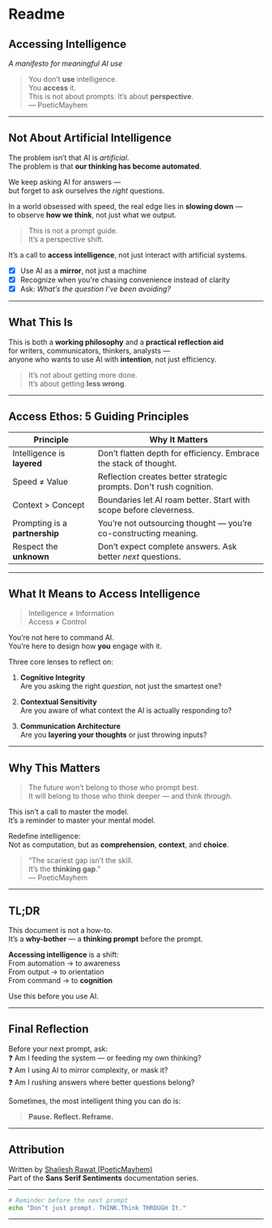 # Readme
## Accessing Intelligence  
*A manifesto for meaningful AI use*

> You don’t **use** intelligence.  
> You **access** it.  
> This is not about prompts. It’s about **perspective**.  
> — PoeticMayhem

---

## Not About Artificial Intelligence  
The problem isn’t that AI is *artificial*.  
The problem is that **our thinking has become automated**.

We keep asking AI for answers —  
but forget to ask ourselves the *right* questions.

In a world obsessed with speed, the real edge lies in **slowing down** —  
to observe **how we think**, not just what we output.

> This is not a prompt guide.  
> It’s a perspective shift.

It’s a call to **access intelligence**, not just interact with artificial systems.

- [x] Use AI as a **mirror**, not just a machine  
- [x] Recognize when you're chasing convenience instead of clarity  
- [x] Ask: *What’s the question I’ve been avoiding?*

---

## What This Is  
This is both a **working philosophy** and a **practical reflection aid**  
for writers, communicators, thinkers, analysts —  
anyone who wants to use AI with **intention**, not just efficiency.

> It’s not about getting more done.  
> It’s about getting **less wrong**.

---

## Access Ethos: 5 Guiding Principles

| Principle                         | Why It Matters                                                              |
|----------------------------------|------------------------------------------------------------------------------|
| Intelligence is **layered**      | Don’t flatten depth for efficiency. Embrace the stack of thought.           |
| Speed ≠ Value                    | Reflection creates better strategic prompts. Don't rush cognition.          |
| Context > Concept                | Boundaries let AI roam better. Start with scope before cleverness.          |
| Prompting is a **partnership**   | You’re not outsourcing thought — you’re co-constructing meaning.            |
| Respect the **unknown**          | Don’t expect complete answers. Ask better *next* questions.                 |

---

## What It Means to Access Intelligence

> Intelligence ≠ Information  
> Access ≠ Control

You’re not here to command AI.  
You’re here to design how **you** engage with it.

Three core lenses to reflect on:

1. **Cognitive Integrity**  
   Are you asking the right *question*, not just the smartest one?

2. **Contextual Sensitivity**  
   Are you aware of what context the AI is actually responding to?

3. **Communication Architecture**  
   Are you **layering your thoughts** or just throwing inputs?

---

## Why This Matters

> The future won’t belong to those who prompt best.  
> It will belong to those who think deeper — and think *through*.

This isn’t a call to master the model.  
It’s a reminder to master your mental model.

Redefine intelligence:  
Not as computation, but as **comprehension**, **context**, and **choice**.

> “The scariest gap isn’t the skill.  
> It’s the **thinking gap**.”  
> — PoeticMayhem

---

## TL;DR

This document is not a how-to.  
It’s a **why-bother** — a **thinking prompt** before the prompt.

**Accessing intelligence** is a shift:  
From automation → to awareness  
From output → to orientation  
From command → to **cognition**

Use this before you use AI.

---

## Final Reflection

Before your next prompt, ask:  
❓ Am I feeding the system — or feeding my own thinking?  
❓ Am I using AI to mirror complexity, or mask it?  
❓ Am I rushing answers where better questions belong?

Sometimes, the most intelligent thing you can do is:  
> **Pause. Reflect. Reframe.**

---

## Attribution  
Written by [Shailesh Rawat (PoeticMayhem)](https://github.com/ShaileshRawat1403)  
Part of the **Sans Serif Sentiments** documentation series.

---

```bash
# Reminder before the next prompt
echo "Don’t just prompt. THINK.Think THROUGH It."
```

---